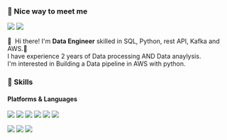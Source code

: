 ### 🤞 Nice way to meet me

<p>
  <a href="https://moongzee.github.io/" target="_blank"><img src="https://img.shields.io/badge/Tech_Blog-DD0B78?style=flat-square&logo=GitHub%20Sponsors&logoColor=white"/></a>
  <a href="mailto:moonjihyeon9353@gmail.com" target="_blank"><img src="https://img.shields.io/badge/moonjihyeon9353@gmail.com-EA4335?style=flat-square&logo=Gmail&logoColor=white"/></a>
</p>

<p>
  👋&nbsp; Hi there! I'm <b>Data Engineer</b> skilled in SQL, Python, rest API, Kafka and AWS.🚀<br/>
  I have experience 2 years of Data processing AND Data anaylysis.<br/>
  I'm interested in Building a Data pipeline in AWS with python.<br/>
</p>

### 💪 Skills
#### Platforms & Languages
<p>
  <img src="https://img.shields.io/badge/Oracle-F80000?style=flat-square&logo=Oracle&logoColor=black"/>
  <img src="https://img.shields.io/badge/MongoDB-47A248?style=flat-square&logo=MongoDB&logoColor=black"/>
  <img src="https://img.shields.io/badge/AWS-FFCD00?style=flat-square&logo=AmazonAWS&logoColor=black"/>
  <img src="https://img.shields.io/badge/Spark-231F20?style=flat-square&logo=ApacheSpark&logoColor=white"/>
  <img src="https://img.shields.io/badge/Kafka-231F20?style=flat-square&logo=ApacheKafka&logoColor=white"/>
  <img src="https://img.shields.io/badge/TensorFlow-8F8F8F?style=flat-square&logo=TensorFlow&logoColor=black"/> 
</p>
<p>
  <img src="https://img.shields.io/badge/SQL-251A15?style=flat-squaree"/>
  <img src="https://img.shields.io/badge/Python-3776AB?style=flat-square&logo=Python&logoColor=white"/> 
  <img src="https://img.shields.io/badge/JavaScript-F7DF1E?style=flat-square&logo=TypeScript&logoColor=black"/>
</p>

<!--
**moongzee/moongzee** is a ✨ _special_ ✨ repository because its `README.md` (this file) appears on your GitHub profile.

Here are some ideas to get you started:

- 🔭 I’m currently working on ...
- 🌱 I’m currently learning ...
- 👯 I’m looking to collaborate on ...
- 🤔 I’m looking for help with ...
- 💬 Ask me about ...
- 📫 How to reach me: ...
- 😄 Pronouns: ...
- ⚡ Fun fact: ...
-->
